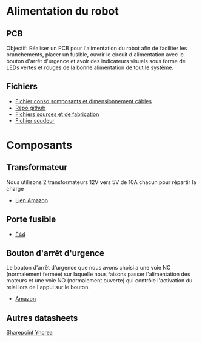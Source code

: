 # Alimentation du robot
## PCB
Objectif: Réaliser un PCB pour l'alimentation du robot afin de faciliter les branchements, placer un fusible, ouvrir le circuit d'alimentation avec le bouton d'arrêt d'urgence et avoir des indicateurs visuels sous forme de LEDs vertes et rouges de la bonne alimentation de tout le système.
## Fichiers
- [Fichier conso somposants et dimensionnement câbles](https://yncrea.sharepoint.com/:x:/s/ModelIsen/EZEzgWFAh3ZMjT6V9Rk6Oa4BRdbhL21FK9yMC-p14yFEFg?e=QzEejB)
- [Repo github](https://github.com/modelec/pcb_puissance)
- [Fichiers sources et de fabrication](https://github.com/modelec/pcb_puissance/archive/refs/tags/v1.2.zip)
- [Fichier soudeur](https://yncrea.sharepoint.com/:w:/s/ModelIsen/EcVizWQT21VCp48J_SUokTUB_mMHPJ80LI4nuBG5X9onzg?e=VoMGyn)
# Composants
## Transformateur
Nous utilisons 2 transformateurs 12V vers 5V de 10A chacun pour répartir la charge
- [Lien Amazon](https://www.amazon.fr/Supernight-Convertisseurs-Transformer-Adjustable-Electricity/dp/B079N8HCHB/ref=sr_1_5)
## Porte fusible
- [E44](https://www.e44.com/composants/composants-passifs/fusibles-protections/porte-fusibles/porte-fusibles-ci/support-fusible-ci-5-20mm-vertical-SF5CIV.html)
## Bouton d'arrêt d'urgence
Le bouton d'arrêt d'urgence que nous avons choisi a une voie NC (normalement fermée) sur laquelle nous faisons passer l'alimentation des moteurs et une voie NO (normalement ouverte) qui contrôle l'activation du relai lors de l'appui sur le bouton.
- [Amazon](https://www.amazon.fr/gp/product/B07RGQQTW8/ref=ox_sc_saved_image_1?smid=A3BGJVXOADZ30C&psc=1)
## Autres datasheets
[Sharepoint Yncrea](https://yncrea.sharepoint.com/:f:/s/ModelIsen/ErfrrFzm3C1OnuE0FbyLJ2sB1ydiELNxeLVoYbRUmr40ow?e=26eAhB)
